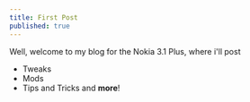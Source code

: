 ```yaml
---
title: First Post
published: true
---
```


Well, welcome to my blog for the Nokia 3.1 Plus, where i'll post 
- Tweaks
- Mods
- Tips and Tricks
and **more**! 
